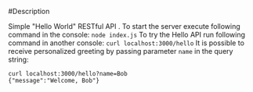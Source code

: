#Description

Simple "Hello World" RESTful API .
To start the server execute following command in the console: `node index.js`
To try the Hello API run following command in another console: `curl localhost:3000/hello` 
It is possible to receive personalized greeting by passing parameter `name` in the query string: 
```
curl localhost:3000/hello?name=Bob
{"message":"Welcome, Bob"}
```
